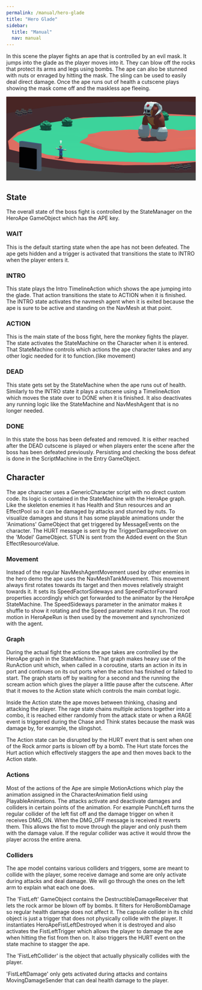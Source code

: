 ```yaml
---
permalink: /manual/hero-glade
title: "Hero Glade"
sidebar:
  title: "Manual"
  nav: manual
---
```


In this scene the player fights an ape that is controlled by an evil mask. It jumps into the glade as the player moves into it. They can blow off the rocks that protect its arms and legs using bombs. The ape can also be stunned with nuts or enraged by hitting the mask. The sling can be used to easily deal direct damage. Once the ape runs out of health a cutscene plays showing the mask come off and the maskless ape fleeing.

<p align="center">
  <img src="/assets/images/hero/heroGlade.png" />
</p>

## State

The overall state of the boss fight is controlled by the StateManager on the HeroApe GameObject which has the APE key. 

### WAIT
This is the default starting state when the ape has not been defeated. The ape gets hidden and a trigger is activated that transitions the state to INTRO when the player enters it.

### INTRO
This state plays the Intro TimelineAction which shows the ape jumping into the glade. That action transitions the state to ACTION when it is finished. The INTRO state activates the navmesh agent when it is exited because the ape is sure to be active and standing on the NavMesh at that point. 

### ACTION
This is the main state of the boss fight, here the monkey fights the player. The state activates the StateMachine on the Character when it is entered. That StateMachine controls which actions the ape character takes and any other logic needed for it to function.(like movement)

### DEAD 
This state gets set by the StateMachine when the ape runs out of health. Similarly to the INTRO state it plays a cutscene using a TimelineAction which moves the state over to DONE when it is finished. It also deactivates any running logic like the StateMachine and NavMeshAgent that is no longer needed.

### DONE
In this state the boss has been defeated and removed. It is either reached after the DEAD cutscene is played or when players enter the scene after the boss has been defeated previously. Persisting and checking the boss defeat is done in the ScriptMachine in the Entry GameObject.

## Character
The ape character uses a GenericCharacter script with no direct custom code. Its logic is contained in the StateMachine with the HeroApe graph. Like the skeleton enemies it has Health and Stun resources and an EffectPool so it can be damaged by attacks and stunned by nuts. To visualize damages and stuns it has some playable animations under the 'Animations' GameObject that get triggered by MessageEvents on the character. The HURT message is sent by the TriggerDamageReceiver on the 'Model' GameObject. STUN is sent from the Added event on the Stun EffectResourceValue.

### Movement

Instead of the regular NavMeshAgentMovement used by other enemies in the hero demo the ape uses the NavMeshTankMovement. This movement always first rotates towards its target and then moves relatively straight towards it. It sets its SpeedFactorSideways and SpeedFactorForward properties accordingly which get forwarded to the animator by the HeroApe StateMachine. The SpeedSideways parameter in the animator makes it shuffle to show it rotating and the Speed parameter makes it run. The root motion in HeroApeRun is then used by the movement and synchronized with the agent.

### Graph

During the actual fight the actions the ape takes are controlled by the HeroApe graph in the StateMachine. That graph makes heavy use of the RunAction unit which, when called in a coroutine, starts an action in its in port and continues on its out ports when the action has finished or failed to start. The graph starts off by waiting for a second and the running the scream action which gives the player a little pause after the cutscene. After that it moves to the Action state which controls the main combat logic.

Inside the Action state the ape moves between thinking, chasing and attacking the player. The rage state chains multiple actions together into a combo, it is reached either randomly from the attack state or when a RAGE event is triggered during the Chase and Think states because the mask was damage by, for example, the slingshot.

The Action state can be disrupted by the HURT event that is sent when one of the Rock armor parts is blown off by a bomb. The Hurt state forces the Hurt action which effectively staggers the ape and then moves back to the Action state.

### Actions

Most of the actions of the Ape are simple MotionActions which play the animation assigned in the CharacterAnimation field using PlayableAnimations. The attacks activate and deactivate damages and colliders in certain points of the animation. For example PunchLeft turns the regular collider of the left fist off and the damage trigger on when it receives DMG_ON. When the DMG_OFF message is received it reverts them. This allows the fist to move through the player and only push them with the damage value. If the regular collider was active it would throw the player across the entire arena.

### Colliders

The ape model contains various colliders and triggers, some are meant to collide with the player, some receive damage and some are only activate during attacks and deal damage. We will go through the ones on the left arm to explain what each one does.  

The 'FistLeft' GameObject contains the DestructibleDamageReceiver that lets the rock armor be blown off by bombs. It filters for HeroBombDamage so regular health damage does not affect it. The capsule collider in its child object is just a trigger that does not physically collide with the player. It instantiates HeroApeFistLeftDestroyed when it is destroyed and also activates the FistLeftTrigger which allows the player to damage the ape when hitting the fist from then on. It also triggers the HURT event on the state machine to stagger the ape.

The 'FistLeftCollider' is the object that actually physically collides with the player.

'FistLeftDamage' only gets activated during attacks and contains MovingDamageSender that can deal health damage to the player. 
